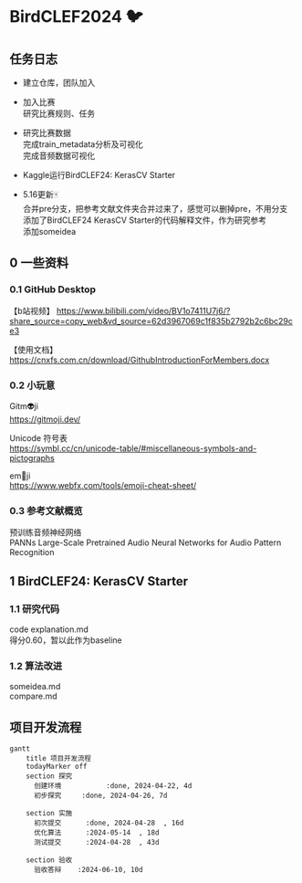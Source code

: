 # BirdCLEF2024 🐦
## 任务日志  

* 建立仓库，团队加入

* 加入比赛  
  研究比赛规则、任务

* 研究比赛数据  
  完成train_metadata分析及可视化  
  完成音频数据可视化

* Kaggle运行BirdCLEF24: KerasCV Starter

* 5.16更新🀄  
  合并pre分支，把参考文献文件夹合并过来了，感觉可以删掉pre，不用分支  
  添加了BirdCLEF24 KerasCV Starter的代码解释文件，作为研究参考  
  添加someidea


## 0 一些资料
### 0.1  GitHub Desktop

【b站视频】 https://www.bilibili.com/video/BV1o7411U7j6/?share_source=copy_web&vd_source=62d3967069c1f835b2792b2c6bc29ce3

【使用文档】https://cnxfs.com.cn/download/GithubIntroductionForMembers.docx

### 0.2  小玩意  
Gitm👽️ji  
https://gitmoji.dev/

Unicode 符号表  
https://symbl.cc/cn/unicode-table/#miscellaneous-symbols-and-pictographs

em🙂ji  
https://www.webfx.com/tools/emoji-cheat-sheet/

### 0.3 参考文献概览

预训练音频神经网络  
PANNs Large-Scale Pretrained Audio Neural Networks for Audio Pattern Recognition

## 1 BirdCLEF24: KerasCV Starter
### 1.1 研究代码
code explanation.md  
得分0.60，暂以此作为baseline

### 1.2 算法改进
someidea.md  
compare.md

## 项目开发流程
```mermaid
gantt
    title 项目开发流程
    todayMarker off
    section 探究
      创建环境           :done, 2024-04-22, 4d
      初步探究     :done, 2024-04-26, 7d
   
    section 实施
      初次提交      :done, 2024-04-28  , 16d
      优化算法      :2024-05-14  , 18d
      测试提交      :2024-04-28  , 43d

    section 验收
      验收答辩    :2024-06-10, 10d
```

